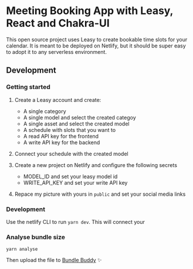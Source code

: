 # Meeting Booking App with Leasy, React and Chakra-UI

This open source project uses Leasy to create bookable time slots for your calendar.
It is meant to be deployed on Netlify, but it should be super easy to adopt it to any serverless environment.

## Development

### Getting started

1. Create a Leasy account and create:

   - A single category
   - A single model and select the created categoy
   - A single asset and select the created model
   - A schedule with slots that you want to
   - A read API key for the frontend
   - A write API key for the backend

1. Connect your schedule with the created model
1. Create a new project on Netlify and configure the following secrets

   - MODEL_ID and set your leasy model id
   - WRITE_API_KEY and set your write API key

1. Repace my picture with yours in `public` and set your social media links

### Development

Use the netlify CLI to run `yarn dev`.
This will connect your

### Analyse bundle size

```
yarn analyse
```

Then upload the file to [Bundle Buddy](https://bundle-buddy.com) ✨
